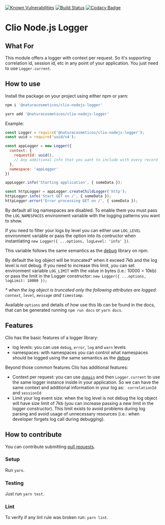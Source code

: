 [![Known Vulnerabilities](https://snyk.io/test/github/natura-cosmeticos/clio-nodejs-logger/badge.svg?targetFile=package.json)](https://snyk.io/test/github/natura-cosmeticos/clio-nodejs-logger?targetFile=package.json)
[![Build Status](https://travis-ci.org/natura-cosmeticos/clio-nodejs-logger.svg?branch=master)](https://travis-ci.org/natura-cosmeticos/clio-nodejs-logger)
[![Codacy Badge](https://api.codacy.com/project/badge/Grade/8426d68f7eac481c9f3ae07b8eb1805b)](https://www.codacy.com/app/handrus_1938/clio-nodejs-logger?utm_source=github.com&amp;utm_medium=referral&amp;utm_content=natura-cosmeticos/clio-nodejs-logger&amp;utm_campaign=Badge_Grade)

# Clio Node.js Logger

## What For

This module offers a logger with context per request. So it's supporting correlation id, session id, etc in any point of your application. You just need to use `Logger.current`.

## How to use

Install the package on your project using either npm or yarn:

```bash
npm i '@naturacosmeticos/clio-nodejs-logger'

yarn add '@naturacosmeticos/clio-nodejs-logger'
```

Example:

```js
const Logger = require('@naturacosmeticos/clio-nodejs-logger');
const uuid = require('uuid/v4');

const appLogger = new Logger({
  context: {
    requestId: uuid(),
    // Any additional info that you want to include with every record
  },
  namespace: 'appLogger'
})

appLogger.info('Starting application', { someData });

const httpLogger = appLogger.createChildLogger('http');
httpLogger.info('Start GET on /', { someData });
httpLogger.error('Error processing GET on /', { someData });
```

By default all log namespaces are disabled. To enable them you must pass the
`LOG_NAMESPACES` environment variable with the logging patterns you want to show.

If you need to filter your logs by level you can either use `LOG_LEVEL` environment variable or pass the option into
its contructor when instantiating `new Logger({ ...options, logLevel: 'info' })`.

This variable follows the same semantics as the
[debug](http://npmjs.com/package/debug) library on npm.

By default the log object will be truncated* when it exceed 7kb and the log level is not debug. If you need to increase this limit, you can set environment variable `LOG_LIMIT` with the value in bytes (i.e.: 10000 = 10kb) or pass the limit in the Logger constructor: `new Logger({ ...options, logLimit: 10000 });`

_&ast; when the log object is truncated only the following attributes are logged: `context`, `level`, `message` and `timestamp`._

Available `options` and details of how use this lib can be found in the docs, that can be generated running `npm run docs` or `yarn docs`.

## Features

Clio has the basic features of a logger library:

  * log levels: you can use `debug`, `error`, `log` and `warn` levels
  * namespaces: with namespaces you can control what namespaces should be logged using the same semantics as the
[debug](http://npmjs.com/package/debug)

Beyond those common features Clio has additional features:

  * Context per request: you can use [`domain`](https://nodejs.org/api/domain.html) and then `Logger.current` to use the same logger instance inside in your application. So we can have the same context and additional information in your log as: ` correlationId` and `sessionId`
  * Limit your log event size: when the log level is not debug the log object will have size limit of 7kb (you can increase passing a new limit in the logger constructor). This limit exists to avoid problems during log parsing and avoid usage of unnecessary resources (i.e.: when developer forgets log call during debugging).


## How to contribute

You can contribute submitting [pull requests](https://github.com/natura-cosmeticos/clio-nodejs-logger/pulls).

### Setup

Run `yarn`.

### Testing

Just run `yarn test`.


### Lint

To verify if any lint rule was broken run: `yarn lint`.
